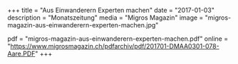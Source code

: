 +++
title = "Aus Einwanderern Experten machen"
date = "2017-01-03"
description = "Monatszeitung"
media = "Migros Magazin"
image = "migros-magazin-aus-einwanderern-experten-machen.jpg"

pdf = "migros-magazin-aus-einwanderern-experten-machen.pdf"
online = "https://www.migrosmagazin.ch/pdfarchiv/pdf/201701-DMAA0301-078-Aare.PDF"
+++

